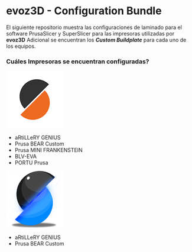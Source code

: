 
# evoz3D - Configuration Bundle

El siguiente repositorio muestra las configuraciones de laminado para el software PrusaSlicer y SuperSlicer para las impresoras utilizadas por **evoz3D**
Adicional se encuentran los **_Custom Buildplate_** para cada uno de los equipos.

### Cuáles Impresoras se encuentran configuradas?

![PrusaSlicer logo](/resources/icons/PrusaSlicer.png?raw=true)

* aRtiLLeRY GENIUS
* Prusa BEAR Custom
* Prusa MINI FRANKENSTEIN
* BLV-EVA
* PORTU Prusa

![SuperSlicer logo](/resources/icons/SuperSlicer.png?raw=true)

* aRtiLLeRY GENIUS
* Prusa BEAR Custom
